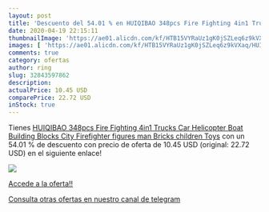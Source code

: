 ```yaml
---
layout: post
title: 'Descuento del 54.01 % en HUIQIBAO 348pcs Fire Fighting 4in1 Truck'
date: 2020-04-19 22:15:11
thumbnailImage: 'https://ae01.alicdn.com/kf/HTB15VYRaUz1gK0jSZLeq6z9kVXaq/HUIQIBAO-348pcs-Fire-Fighting-4in1-Trucks-Car-Helicopter-Boat-Building-Blocks-City-Firefighter-figures-man-Bricks.jpg_350x350._SL200_.jpg'
images: [ 'https://ae01.alicdn.com/kf/HTB15VYRaUz1gK0jSZLeq6z9kVXaq/HUIQIBAO-348pcs-Fire-Fighting-4in1-Trucks-Car-Helicopter-Boat-Building-Blocks-City-Firefighter-figures-man-Bricks.jpg_350x350._SL200_.jpg' ]
comments: true
category: ofertas
author: ring
slug: 32843597862
description:
actualPrice: 10.45 USD
comparePrice: 22.72 USD
inStock: true
---
```


Tienes [HUIQIBAO 348pcs Fire Fighting 4in1 Trucks Car Helicopter Boat Building Blocks City Firefighter figures man Bricks children Toys](https://www.amazon.com/dp/32843597862/?tag=redken08-20) con un 54.01 % de descuento con precio de oferta de 10.45 USD (original: 22.72 USD) en el siguiente enlace!

[![](https://ae01.alicdn.com/kf/HTB15VYRaUz1gK0jSZLeq6z9kVXaq/HUIQIBAO-348pcs-Fire-Fighting-4in1-Trucks-Car-Helicopter-Boat-Building-Blocks-City-Firefighter-figures-man-Bricks.jpg_350x350._SL200_.jpg)](https://www.amazon.com/dp/32843597862/?tag=redken08-20)

[Accede a la oferta!!](https://www.amazon.com/dp/32843597862/?tag=redken08-20)

[Consulta otras ofertas en nuestro canal de telegram](https://t.me/s/ofertas25)
